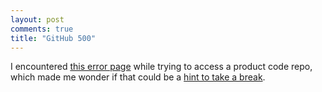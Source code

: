 ```yaml
---
layout: post
comments: true
title: "GitHub 500"
---
```


I encountered <a href="../github500/error.html">this error page</a> while trying to access a product code repo, which made me wonder if that could be a <a href="../github500/break.html">hint to take a break</a>.


